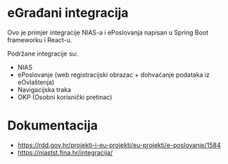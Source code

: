 # eGrađani integracija
Ovo je primjer integracije NIAS-a i ePoslovanja napisan u Spring Boot frameworku i React-u.

Podržane integracije su:
- NIAS
- ePoslovanje (web registracijski obrazac + dohvaćanje podataka iz eOvlaštenja)
- Navigacijska traka
- OKP (Osobni korisnički pretinac)

# Dokumentacija
- https://rdd.gov.hr/projekti-i-eu-projekti/eu-projekti/e-poslovanje/1584
- https://niastst.fina.hr/integracija/